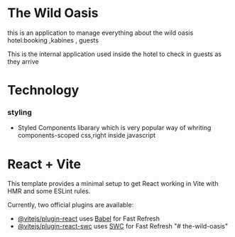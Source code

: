 # The Wild Oasis

this is an application to manage everything about the wild oasis hotel:booking ,kabines , guests

This is the internal application used inside the
hotel to check in guests as they arrive

# Technology

### styling

- Styled Components libarary which is very popular way of whriting components-scoped css,right inside javascript

# React + Vite

This template provides a minimal setup to get React working in Vite with HMR and some ESLint rules.

Currently, two official plugins are available:

- [@vitejs/plugin-react](https://github.com/vitejs/vite-plugin-react/blob/main/packages/plugin-react/README.md) uses [Babel](https://babeljs.io/) for Fast Refresh
- [@vitejs/plugin-react-swc](https://github.com/vitejs/vite-plugin-react-swc) uses [SWC](https://swc.rs/) for Fast Refresh
  "# the-wild-oasis"
